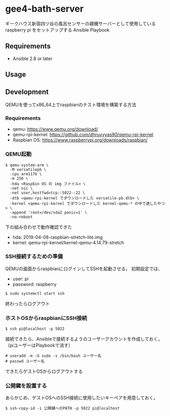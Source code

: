 # gee4-bath-server

ギークハウス新宿四ツ谷の風呂センサーの親機サーバーとして使用している raspberry pi をセットアップする Ansible Playbook

## Requirements

- Ansible 2.8 or later

## Usage

## Development

QEMUを使ってx86_64上でraspbianのテスト環境を構築する方法

### Requirements

- qemu: https://www.qemu.org/download/
- qemu-rpi-kernel: https://github.com/dhruvvyas90/qemu-rpi-kernel
- Raspbian OS: https://www.raspberrypi.org/downloads/raspbian/

### QEMU起動

``` console
$ qemu-system-arm \
  -M versatilepb \
  -cpu arm1176 \
  -m 256 \
  -hda <Raspbin OS の img ファイル> \
  -net nic \
  -net user,hostfwd=tcp::5022-:22 \
  -dtb <qemu-rpi-kernel でダウンロードした versatile-pb.dtb> \
  -kernel <qemu-rpi-kernel でダウンロードした kernel-qemu-* の中で適したやつ> \
  -append 'root=/dev/sda2 panic=1' \
  -no-reboot
```

下の組み合わせで動作確認できた

- hda: 2019-04-08-raspbian-stretch-lite.img
- kernel: qemu-rpi-kernel/kernel-qemu-4.14.79-stretch

### SSH接続するための準備

QEMUの画面からraspbianにログインしてSSHを起動させる。
初期設定では、

- user: pi
- password: raspberry

``` console
$ sudo systemctl start ssh
```

終わったらログアウト

### ホストOSからraspbianにSSH接続

``` console
$ ssh pi@localhost -p 5022
```

接続できたら、Ansibleで接続するようのユーザーアカウントを作成しておく。
（piユーザーはPlaybookで消す）

``` console
# useradd -m -G sudo -s /bin/bash ユーザー名
# passwd ユーザー名
```

できたらゲストOSからログアウトする

### 公開鍵を設置する

あらかじめ、ゲストOSへのSSH接続に使用したいキーペアを用意しておく。

``` console
$ ssh-copy-id -i 公開鍵へのPATH -p 5022 pi@localhost
```
